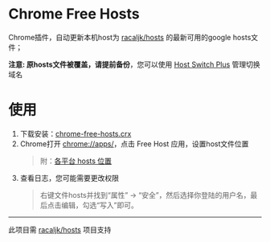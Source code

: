 # Chrome Free Hosts

Chrome插件，自动更新本机host为 [racaljk/hosts](https://github.com/racaljk/hosts) 的最新可用的google hosts文件；

**注意: 原hosts文件被覆盖，请提前备份**，您可以使用 [Host Switch Plus](https://chrome.google.com/webstore/detail/host-switch-plus/bopepoejgapmihklfepohbilpkcdoaeo) 管理切换域名

# 使用
1. 下载安装：[chrome-free-hosts.crx](https://raw.githubusercontent.com/wilon/chrome-free-hosts/master/chrome-free-hosts.crx)
2. Chrome打开 [chrome://apps/](chrome://apps/)，点击 Free Host 应用，设置host文件位置
      > 附：[各平台 hosts 位置](https://github.com/racaljk/hosts/wiki/各平台-hosts-文件位置)
3. 查看日志，您可能需要更改权限
      > 右键文件hosts并找到“属性” -> “安全”，然后选择你登陆的用户名，最后点击编辑，勾选“写入”即可。

------
此项目需 [racaljk/hosts](https://github.com/racaljk/hosts) 项目支持
